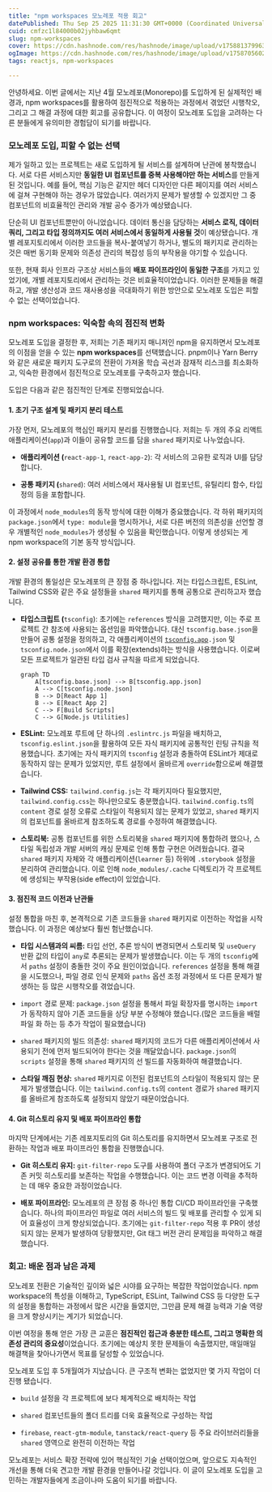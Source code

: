 ```yaml
---
title: "npm workspaces 모노레포 적용 회고"
datePublished: Thu Sep 25 2025 11:31:30 GMT+0000 (Coordinated Universal Time)
cuid: cmfzc1l84000b02jyhbaw6qmt
slug: npm-workspaces
cover: https://cdn.hashnode.com/res/hashnode/image/upload/v1758813799639/795a8255-ca5e-4a4a-988a-4eeeffe2ccb2.png
ogImage: https://cdn.hashnode.com/res/hashnode/image/upload/v1758705602928/6cc9fec0-6475-4a5b-ab6c-556b2c65f3bd.png
tags: reactjs, npm-workspaces

---
```


안녕하세요. 이번 글에서는 지난 4월 모노레포(Monorepo)를 도입하게 된 실제적인 배경과, npm workspaces를 활용하여 점진적으로 적용하는 과정에서 겪었던 시행착오, 그리고 그 해결 과정에 대한 회고를 공유합니다. 이 여정이 모노레포 도입을 고려하는 다른 분들에게 유의미한 경험담이 되기를 바랍니다.

### 모노레포 도입, 피할 수 없는 선택

제가 일하고 있는 프로젝트는 새로 도입하게 될 서비스를 설계하며 난관에 봉착했습니다. 서로 다른 서비스지만 **동일한 UI 컴포넌트를 중복 사용해야만 하는 서비스**를 만들게 된 것입니다. 예를 들어, 핵심 기능은 같지만 헤더 디자인만 다른 페이지를 여러 서비스에 걸쳐 구현해야 하는 경우가 많았습니다. 여러가지 문제가 발생할 수 있겠지만 그 중 컴포넌트의 비효율적인 관리와 개발 공수 증가가 예상됐습니다.

단순히 UI 컴포넌트뿐만이 아니었습니다. 데이터 통신을 담당하는 **서비스 로직, 데이터 쿼리, 그리고 타입 정의까지도 여러 서비스에서 동일하게 사용될 것**이 예상됐습니다. 개별 레포지토리에서 이러한 코드들을 복사-붙여넣기 하거나, 별도의 패키지로 관리하는 것은 매번 동기화 문제와 의존성 관리의 복잡성 등의 부작용을 야기할 수 있습니다.

또한, 현재 회사 인프라 구조상 서비스들의 **배포 파이프라인이 동일한 구조**를 가지고 있었기에, 개별 레포지토리에서 관리하는 것은 비효율적이었습니다. 이러한 문제들을 해결하고, 개발 생산성과 코드 재사용성을 극대화하기 위한 방안으로 모노레포 도입은 피할 수 없는 선택이었습니다.

### npm workspaces: 익숙함 속의 점진적 변화

모노레포 도입을 결정한 후, 저희는 기존 패키지 매니저인 npm을 유지하면서 모노레포의 이점을 얻을 수 있는 **npm workspaces**를 선택했습니다. pnpm이나 Yarn Berry와 같은 새로운 패키지 도구로의 전환이 가져올 학습 곡선과 잠재적 리스크를 최소화하고, 익숙한 환경에서 점진적으로 모노레포를 구축하고자 했습니다.

도입은 다음과 같은 점진적인 단계로 진행되었습니다.

#### 1\. 초기 구조 설계 및 패키지 분리 테스트

가장 먼저, 모노레포의 핵심인 패키지 분리를 진행했습니다. 저희는 두 개의 주요 리액트 애플리케이션(`app`)과 이들이 공유할 코드를 담을 `shared` 패키지로 나누었습니다.

* **애플리케이션 (**`react-app-1`, `react-app-2`): 각 서비스의 고유한 로직과 UI를 담당합니다.
    
* **공통 패키지 (**`shared`): 여러 서비스에서 재사용될 UI 컴포넌트, 유틸리티 함수, 타입 정의 등을 포함합니다.
    

이 과정에서 `node_modules`의 동작 방식에 대한 이해가 중요했습니다. 각 하위 패키지의 `package.json`에서 `type: module`을 명시하거나, 서로 다른 버전의 의존성을 선언할 경우 개별적인 `node_modules`가 생성될 수 있음을 확인했습니다. 이렇게 생성되는 게 npm workspace의 기본 동작 방식입니다.

#### 2\. 설정 공유를 통한 개발 환경 통합

개발 환경의 통일성은 모노레포의 큰 장점 중 하나입니다. 저는 타입스크립트, ESLint, Tailwind CSS와 같은 주요 설정들을 `shared` 패키지를 통해 공통으로 관리하고자 했습니다.

* **타입스크립트 (**`tsconfig`): 초기에는 `references` 방식을 고려했지만, 이는 주로 프로젝트 간 참조에 사용되는 옵션임을 파악했습니다. 대신 `tsconfig.base.json`을 만들어 공통 설정을 정의하고, 각 애플리케이션의 [`tsconfig.app`](http://tsconfig.app)`.json` 및 `tsconfig.node.json`에서 이를 확장(extends)하는 방식을 사용했습니다. 이로써 모든 프로젝트가 일관된 타입 검사 규칙을 따르게 되었습니다.
    
    ```mermaid
    graph TD
        A[tsconfig.base.json] --> B[tsconfig.app.json]
        A --> C[tsconfig.node.json]
        B --> D[React App 1]
        B --> E[React App 2]
        C --> F[Build Scripts]
        C --> G[Node.js Utilities]
    ```
    
* **ESLint:** 모노레포 루트에 단 하나의 `.eslintrc.js` 파일을 배치하고, `tsconfig.eslint.json`을 활용하여 모든 자식 패키지에 공통적인 린팅 규칙을 적용했습니다. 초기에는 자식 패키지의 `tsconfig` 설정과 충돌하여 ESLint가 제대로 동작하지 않는 문제가 있었지만, 루트 설정에서 올바르게 `override`함으로써 해결했습니다.
    
* **Tailwind CSS:** `tailwind.config.js`는 각 패키지마다 필요했지만, `tailwind.config.css`는 하나만으로도 충분했습니다. `tailwind.config.ts`의 `content` 경로 설정 오류로 스타일이 적용되지 않는 문제가 있었고, `shared` 패키지의 컴포넌트를 올바르게 참조하도록 경로를 수정하여 해결했습니다.
    
* **스토리북:** 공통 컴포넌트를 위한 스토리북을 `shared` 패키지에 통합하려 했으나, 스타일 독립성과 개발 서버의 캐싱 문제로 인해 통합 구현은 어려웠습니다. 결국 `shared` 패키지 자체와 각 애플리케이션(`learner` 등) 하위에 `.storybook` 설정을 분리하여 관리했습니다. 이로 인해 `node_modules/.cache` 디렉토리가 각 프로젝트에 생성되는 부작용(side effect)이 있었습니다.
    

#### 3\. 점진적 코드 이전과 난관들

설정 통합을 마친 후, 본격적으로 기존 코드들을 `shared` 패키지로 이전하는 작업을 시작했습니다. 이 과정은 예상보다 훨씬 험난했습니다.

* **타입 시스템과의 씨름:** 타입 선언, 추론 방식이 변경되면서 스토리북 및 `useQuery` 반환 값의 타입이 `any`로 추론되는 문제가 발생했습니다. 이는 두 개의 `tsconfig`에서 `paths` 설정이 충돌한 것이 주요 원인이었습니다. `references` 설정을 통해 해결을 시도했으나, 파일 경로 인식 문제와 `paths` 옵션 조정 과정에서 또 다른 문제가 발생하는 등 많은 시행착오를 겪었습니다.
    
* `import` 경로 문제: `package.json` 설정을 통해서 파일 확장자를 명시하는 `import`가 동작하지 않아 기존 코드들을 상당 부분 수정해야 했습니다.(많은 코드들을 배럴파일 화 하는 등 추가 작업이 필요했습니다)
    
* `shared` 패키지의 빌드 의존성: `shared` 패키지의 코드가 다른 애플리케이션에서 사용되기 전에 먼저 빌드되어야 한다는 것을 깨달았습니다. `package.json`의 `scripts` 설정을 통해 `shared` 패키지의 선 빌드를 자동화하여 해결했습니다.
    
* **스타일 깨짐 현상:** `shared` 패키지로 이전된 컴포넌트의 스타일이 적용되지 않는 문제가 발생했습니다. 이는 `tailwind.config.ts`의 `content` 경로가 `shared` 패키지를 올바르게 참조하도록 설정되지 않았기 때문이었습니다.
    

#### 4\. Git 히스토리 유지 및 배포 파이프라인 통합

마지막 단계에서는 기존 레포지토리의 Git 히스토리를 유지하면서 모노레포 구조로 전환하는 작업과 배포 파이프라인 통합을 진행했습니다.

* **Git 히스토리 유지:** `git-filter-repo` 도구를 사용하여 폴더 구조가 변경되어도 기존 커밋 히스토리를 보존하는 작업을 수행했습니다. 이는 코드 변경 이력을 추적하는 데 매우 중요한 과정이었습니다.
    
* **배포 파이프라인:** 모노레포의 큰 장점 중 하나인 통합 CI/CD 파이프라인을 구축했습니다. 하나의 파이프라인 파일로 여러 서비스의 빌드 및 배포를 관리할 수 있게 되어 효율성이 크게 향상되었습니다. 초기에는 `git-filter-repo` 적용 후 PR이 생성되지 않는 문제가 발생하여 당황했지만, Git 태그 버전 관리 문제임을 파악하고 해결했습니다.
    

### 회고: 배운 점과 남은 과제

모노레포 전환은 기술적인 깊이와 넓은 시야를 요구하는 복잡한 작업이었습니다. npm workspace의 특성을 이해하고, TypeScript, ESLint, Tailwind CSS 등 다양한 도구의 설정을 통합하는 과정에서 많은 시간을 들였지만, 그만큼 문제 해결 능력과 기술 역량을 크게 향상시키는 계기가 되었습니다.

이번 여정을 통해 얻은 가장 큰 교훈은 **점진적인 접근과 충분한 테스트, 그리고 명확한 의존성 관리의 중요성**이었습니다. 초기에는 예상치 못한 문제들이 속출했지만, 매일매일 해결책을 찾아나가면서 목표를 달성할 수 있었습니다.

모노레포 도입 후 5개월여가 지났습니다. 큰 구조적 변화는 없었지만 몇 가지 작업이 더 진행 됐습니다.

* `build` 설정을 각 프로젝트에 보다 체계적으로 배치하는 작업
    
* `shared` 컴포넌트들의 폴더 트리를 더욱 효율적으로 구성하는 작업
    
* `firebase`, `react-gtm-module`, `tanstack/react-query` 등 주요 라이브러리들을 `shared` 영역으로 완전히 이전하는 작업
    

모노레포는 서비스 확장 전략에 있어 핵심적인 기술 선택이었으며, 앞으로도 지속적인 개선을 통해 더욱 견고한 개발 환경을 만들어나갈 것입니다. 이 글이 모노레포 도입을 고민하는 개발자들에게 조금이나마 도움이 되기를 바랍니다.